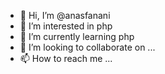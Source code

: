 - 👋 Hi, I’m @anasfanani
- 👀 I’m interested in php
- 🌱 I’m currently learning php
- 💞️ I’m looking to collaborate on ...
- 📫 How to reach me ...

<!---
anasfanani/anasfanani is a ✨ special ✨ repository because its `README.md` (this file) appears on your GitHub profile.
You can click the Preview link to take a look at your changes.
--->
